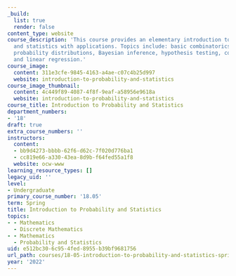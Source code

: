 ```yaml
---
_build:
  list: true
  render: false
content_type: website
course_description: 'This course provides an elementary introduction to probability
  and statistics with applications. Topics include: basic combinatorics, random variables,
  probability distributions, Bayesian inference, hypothesis testing, confidence intervals,
  and linear regression.'
course_image:
  content: 311e3cfe-9845-4163-a4ae-c07c4b25d997
  website: introduction-to-probability-and-statistics
course_image_thumbnail:
  content: 4c449f89-4087-4f8f-9eaf-a58956e9618a
  website: introduction-to-probability-and-statistics
course_title: Introduction to Probability and Statistics
department_numbers:
- '18'
draft: true
extra_course_numbers: ''
instructors:
  content:
  - bb9d4273-bbbb-62f6-d62c-7f020d776ba1
  - cc819e66-a330-43ea-8d9b-f64fed55a1f8
  website: ocw-www
learning_resource_types: []
legacy_uid: ''
level:
- Undergraduate
primary_course_number: '18.05'
term: Spring
title: Introduction to Probability and Statistics
topics:
- - Mathematics
  - Discrete Mathematics
- - Mathematics
  - Probability and Statistics
uid: e512bc30-6c95-4fed-8955-b39bf9681756
url_path: courses/18-05-introduction-to-probability-and-statistics-spring-2022
year: '2022'
---
```

